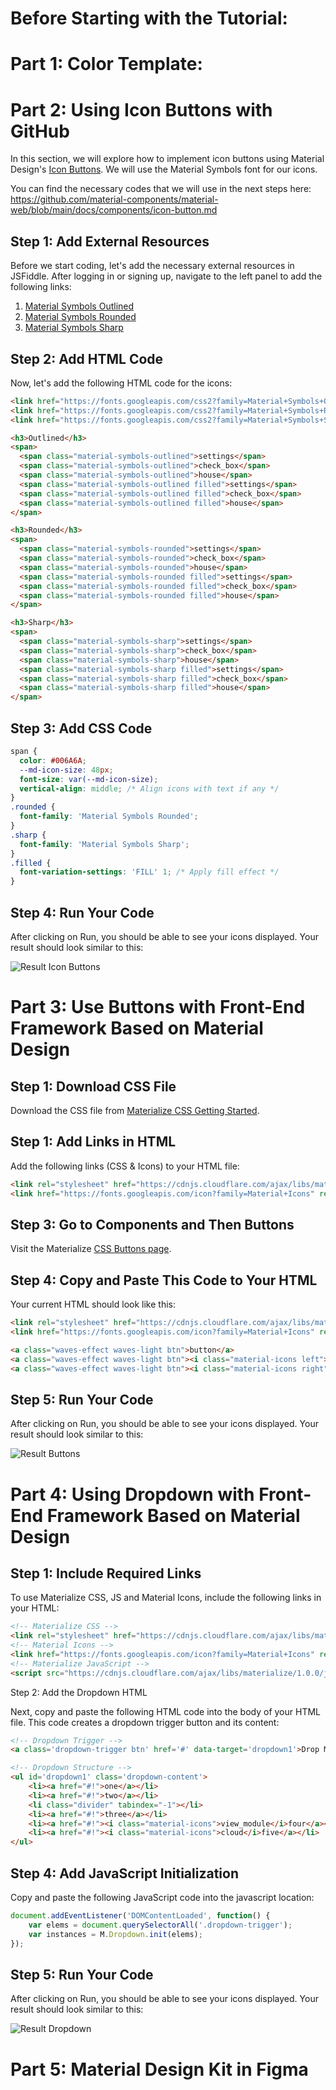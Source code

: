 # Before Starting with the Tutorial:

# Part 1: Color Template:

# Part 2: Using Icon Buttons with GitHub

In this section, we will explore how to implement icon buttons using Material Design's [Icon Buttons](https://m3.material.io/components/icon-buttons/overview). We will use the Material Symbols font for our icons. 

You can find the necessary codes that we will use in the next steps here: https://github.com/material-components/material-web/blob/main/docs/components/icon-button.md

## Step 1: Add External Resources

Before we start coding, let's add the necessary external resources in JSFiddle. After logging in or signing up, navigate to the left panel to add the following links:

1. [Material Symbols Outlined](https://fonts.googleapis.com/css2?family=Material+Symbols+Outlined:opsz,wght,FILL@20..48,100..700,0..1)
2. [Material Symbols Rounded](https://fonts.googleapis.com/css2?family=Material+Symbols+Rounded:opsz,wght,FILL@20..48,100..700,0..1)
3. [Material Symbols Sharp](https://fonts.googleapis.com/css2?family=Material+Symbols+Sharp:opsz,wght,FILL@20..48,100..700,0..1)


## Step 2: Add HTML Code

Now, let's add the following HTML code for the icons:

```html
<link href="https://fonts.googleapis.com/css2?family=Material+Symbols+Outlined:opsz,wght,FILL@20..48,100..700,0..1" rel="stylesheet">
<link href="https://fonts.googleapis.com/css2?family=Material+Symbols+Rounded:opsz,wght,FILL@20..48,100..700,0..1" rel="stylesheet">
<link href="https://fonts.googleapis.com/css2?family=Material+Symbols+Sharp:opsz,wght,FILL@20..48,100..700,0..1" rel="stylesheet">

<h3>Outlined</h3>
<span>
  <span class="material-symbols-outlined">settings</span>
  <span class="material-symbols-outlined">check_box</span>
  <span class="material-symbols-outlined">house</span>
  <span class="material-symbols-outlined filled">settings</span>
  <span class="material-symbols-outlined filled">check_box</span>
  <span class="material-symbols-outlined filled">house</span>
</span>

<h3>Rounded</h3>
<span>
  <span class="material-symbols-rounded">settings</span>
  <span class="material-symbols-rounded">check_box</span>
  <span class="material-symbols-rounded">house</span>
  <span class="material-symbols-rounded filled">settings</span>
  <span class="material-symbols-rounded filled">check_box</span>
  <span class="material-symbols-rounded filled">house</span>
</span>

<h3>Sharp</h3>
<span>
  <span class="material-symbols-sharp">settings</span>
  <span class="material-symbols-sharp">check_box</span>
  <span class="material-symbols-sharp">house</span>
  <span class="material-symbols-sharp filled">settings</span>
  <span class="material-symbols-sharp filled">check_box</span>
  <span class="material-symbols-sharp filled">house</span>
</span>
```

## Step 3: Add CSS Code
```css
span {
  color: #006A6A;
  --md-icon-size: 48px;
  font-size: var(--md-icon-size);
  vertical-align: middle; /* Align icons with text if any */
}
.rounded {
  font-family: 'Material Symbols Rounded';
}
.sharp {
  font-family: 'Material Symbols Sharp';
}
.filled {
  font-variation-settings: 'FILL' 1; /* Apply fill effect */
}
```

## Step 4: Run Your Code

After clicking on Run, you should be able to see your icons displayed. Your result should look similar to this:

![Result Icon Buttons](result.icons.jpg)

# Part 3: Use Buttons with Front-End Framework Based on Material Design

## Step 1: Download CSS File
Download the CSS file from [Materialize CSS Getting Started](https://materializecss.com/getting-started.html).

## Step 1: Add Links in HTML
Add the following links (CSS & Icons) to your HTML file:

```html
<link rel="stylesheet" href="https://cdnjs.cloudflare.com/ajax/libs/materialize/1.0.0/css/materialize.min.css">
<link href="https://fonts.googleapis.com/icon?family=Material+Icons" rel="stylesheet">
```

## Step 3: Go to Components and Then Buttons

Visit the Materialize [CSS Buttons page](https://materializecss.com/buttons.html).

## Step 4: Copy and Paste This Code to Your HTML

Your current HTML should look like this:

```html
<link rel="stylesheet" href="https://cdnjs.cloudflare.com/ajax/libs/materialize/1.0.0/css/materialize.min.css">
<link href="https://fonts.googleapis.com/icon?family=Material+Icons" rel="stylesheet">

<a class="waves-effect waves-light btn">button</a>
<a class="waves-effect waves-light btn"><i class="material-icons left">cloud</i>button</a>
<a class="waves-effect waves-light btn"><i class="material-icons right">cloud</i>b
```

## Step 5: Run Your Code

After clicking on Run, you should be able to see your icons displayed. Your result should look similar to this:

![Result Buttons](result.buttons.jpg)

# Part 4: Using Dropdown with Front-End Framework Based on Material Design

## Step 1: Include Required Links
To use Materialize CSS, JS and Material Icons, include the following links in your HTML:

```html
<!-- Materialize CSS -->
<link rel="stylesheet" href="https://cdnjs.cloudflare.com/ajax/libs/materialize/1.0.0/css/materialize.min.css">
<!-- Material Icons -->
<link href="https://fonts.googleapis.com/icon?family=Material+Icons" rel="stylesheet">
<!-- Materialize JavaScript -->
<script src="https://cdnjs.cloudflare.com/ajax/libs/materialize/1.0.0/js/materialize.min.js"></script>
```
Step 2: Add the Dropdown HTML

Next, copy and paste the following HTML code into the body of your HTML file. This code creates a dropdown trigger button and its content:

```html
<!-- Dropdown Trigger -->
<a class='dropdown-trigger btn' href='#' data-target='dropdown1'>Drop Me!</a>

<!-- Dropdown Structure -->
<ul id='dropdown1' class='dropdown-content'>
    <li><a href="#!">one</a></li>
    <li><a href="#!">two</a></li>
    <li class="divider" tabindex="-1"></li>
    <li><a href="#!">three</a></li>
    <li><a href="#!"><i class="material-icons">view_module</i>four</a></li>
    <li><a href="#!"><i class="material-icons">cloud</i>five</a></li>
</ul>
```
## Step 4: Add JavaScript Initialization

Copy and paste the following JavaScript code into the javascript location:

```javascript
document.addEventListener('DOMContentLoaded', function() {
    var elems = document.querySelectorAll('.dropdown-trigger');
    var instances = M.Dropdown.init(elems);
});
```

## Step 5: Run Your Code

After clicking on Run, you should be able to see your icons displayed. Your result should look similar to this:

![Result Dropdown](result.dropdown.jpg)

# Part 5: Material Design Kit in Figma
